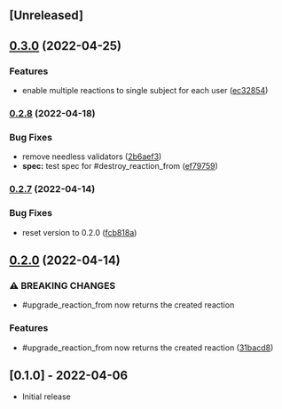 ## [Unreleased]

## [0.3.0](https://github.com/public-reactions/acts_as_reactable/compare/v0.2.8...v0.3.0) (2022-04-25)


### Features

* enable multiple reactions to single subject for each user ([ec32854](https://github.com/public-reactions/acts_as_reactable/commit/ec32854897249a53d2a17b41509d7c7ab69bb680))

### [0.2.8](https://github.com/public-reactions/acts_as_reactable/compare/v0.2.7...v0.2.8) (2022-04-18)


### Bug Fixes

* remove needless validators ([2b6aef3](https://github.com/public-reactions/acts_as_reactable/commit/2b6aef3379da7d3aa9a969440720b04d005a78af))
* **spec:** test spec for #destroy_reaction_from ([ef79759](https://github.com/public-reactions/acts_as_reactable/commit/ef79759ce20109299e8bffa78ad4b7f0784510e0))

### [0.2.7](https://github.com/public-reactions/acts_as_reactable/compare/v0.2.6...v0.2.7) (2022-04-14)


### Bug Fixes

* reset version to 0.2.0 ([fcb818a](https://github.com/public-reactions/acts_as_reactable/commit/fcb818a535e2435f03c9bd9894e5f6016e5b9899))

## [0.2.0](https://github.com/public-reactions/acts_as_reactable/compare/v0.1.0...v0.2.0) (2022-04-14)


### ⚠ BREAKING CHANGES

* #upgrade_reaction_from now returns the created reaction

### Features

* #upgrade_reaction_from now returns the created reaction ([31bacd8](https://github.com/public-reactions/acts_as_reactable/commit/31bacd8598bc250e3bc9b2c5352d155058091f42))

## [0.1.0] - 2022-04-06

- Initial release
